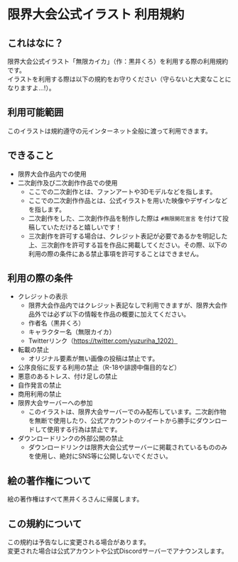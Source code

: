 # 限界大会公式イラスト 利用規約

## これはなに？

限界大会公式イラスト「無限カイカ」（作：黒井くろ）を利用する際の利用規約です。    
イラストを利用する際は以下の規約をお守りください（守らないと大変なことになりますよ...!）。

## 利用可能範囲

このイラストは規約遵守の元インターネット全般に渡って利用できます。

## できること

- 限界大会作品内での使用
- 二次創作及び二次創作作品での使用
  - ここでの二次創作とは、ファンアートや3Dモデルなどを指します。
  - ここでの二次創作作品とは、公式イラストを用いた映像やデザインなどを指します。
  - 二次創作をした、二次創作作品を制作した際は `#無限開花宣言` を付けて投稿していただけると嬉しいです！
  - 三次創作を許可する場合は、クレジット表記が必要であるかを明記した上、三次創作を許可する旨を作品に掲載してください。その際、以下の利用の際の条件にある禁止事項を許可することはできません。

## 利用の際の条件

- クレジットの表示
  - 限界大会作品内ではクレジット表記なしで利用できますが、限界大会作品外では必ず以下の情報を作品の概要に加えてください。
  - 作者名（黒井くろ）
  - キャラクター名（無限カイカ）
  - Twitterリンク（https://twitter.com/yuzuriha_1202）
- 転載の禁止
  - オリジナル要素が無い画像の投稿は禁止です。
- 公序良俗に反する利用の禁止（R-18や誹謗中傷目的など）
- 悪意のあるトレス、付け足しの禁止
- 自作発言の禁止
- 商用利用の禁止
- 限界大会サーバーへの参加
  - このイラストは、限界大会サーバーでのみ配布しています。二次創作物を無断で使用したり、公式アカウントのツイートから勝手にダウンロードして使用する行為は禁止です。
- ダウンロードリンクの外部公開の禁止
  - ダウンロードリンクは限界大会公式サーバーに掲載されているもののみを使用し、絶対にSNS等に公開しないでください。

## 絵の著作権について

絵の著作権はすべて黒井くろさんに帰属します。

## この規約について

この規約は予告なしに変更される場合があります。   
変更された場合は公式アカウントや公式Discordサーバーでアナウンスします。
